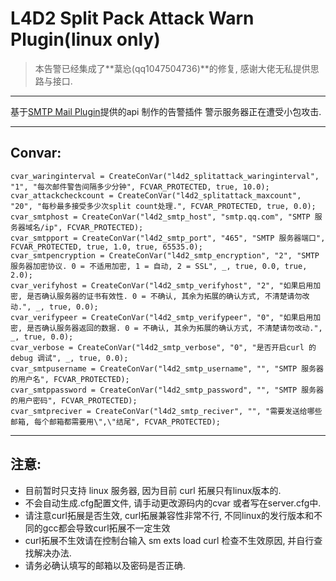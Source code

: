 # L4D2 Split Pack Attack Warn Plugin(linux only)
> 本告警已经集成了**葈㤀(qq1047504736)**的修复, 感谢大佬无私提供思路与接口. 
* * * 
基于[SMTP Mail Plugin](https://github.com/Miuwiki/SMTP-mail-plugin)提供的api 制作的告警插件 
警示服务器正在遭受小包攻击.

* * * 
## Convar: 

```sourcepawn
cvar_waringinterval = CreateConVar("l4d2_splitattack_waringinterval", "1", "每次邮件警告间隔多少分钟", FCVAR_PROTECTED, true, 10.0);
cvar_attackcheckcount = CreateConVar("l4d2_splitattack_maxcount", "20", "每秒最多接受多少次split count处理.", FCVAR_PROTECTED, true, 0.0);
cvar_smtphost = CreateConVar("l4d2_smtp_host", "smtp.qq.com", "SMTP 服务器域名/ip", FCVAR_PROTECTED);
cvar_smtpport = CreateConVar("l4d2_smtp_port", "465", "SMTP 服务器端口", FCVAR_PROTECTED, true, 1.0, true, 65535.0);
cvar_smtpencryption = CreateConVar("l4d2_smtp_encryption", "2", "SMTP 服务器加密协议. 0 = 不适用加密, 1 = 自动, 2 = SSL", _, true, 0.0, true, 2.0);
cvar_verifyhost = CreateConVar("l4d2_smtp_verifyhost", "2", "如果启用加密, 是否确认服务器的证书有效性. 0 = 不确认, 其余为拓展的确认方式, 不清楚请勿改动.", _, true, 0.0);
cvar_verifypeer = CreateConVar("l4d2_smtp_verifypeer", "0", "如果启用加密, 是否确认服务器返回的数据. 0 = 不确认, 其余为拓展的确认方式, 不清楚请勿改动.", _, true, 0.0);
cvar_verbose = CreateConVar("l4d2_smtp_verbose", "0", "是否开启curl 的 debug 调试", _, true, 0.0);
cvar_smtpusername = CreateConVar("l4d2_smtp_username", "", "SMTP 服务器的用户名", FCVAR_PROTECTED);
cvar_smtppassword = CreateConVar("l4d2_smtp_password", "", "SMTP 服务器的用户密码", FCVAR_PROTECTED);
cvar_smtpreciver = CreateConVar("l4d2_smtp_reciver", "", "需要发送给哪些邮箱, 每个邮箱都需要用\",\"结尾", FCVAR_PROTECTED);
```

* * *
## 注意: 
+ 目前暂时只支持 linux 服务器, 因为目前 curl 拓展只有linux版本的. 
+ 不会自动生成.cfg配置文件, 请手动更改源码内的cvar 或者写在server.cfg中.
+ 请注意curl拓展是否生效, curl拓展兼容性非常不行, 不同linux的发行版本和不同的gcc都会导致curl拓展不一定生效
+ curl拓展不生效请在控制台输入 sm exts load curl 检查不生效原因, 并自行查找解决办法.
+ 请务必确认填写的邮箱以及密码是否正确.